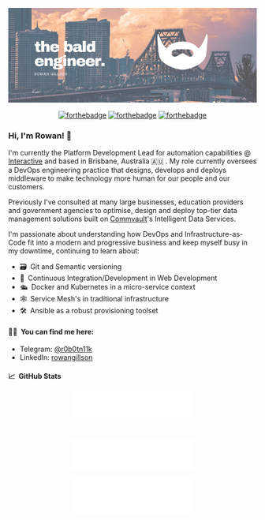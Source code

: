<p align="center">
  <img src="assets/the-bald-engineer.png">
</p>

<div align="center">

[![forthebadge](https://forthebadge.com/images/badges/contains-technical-debt.svg)](https://forthebadge.com)
[![forthebadge](https://forthebadge.com/images/badges/made-with-out-pants.svg)](https://forthebadge.com)
[![forthebadge](https://forthebadge.com/images/badges/powered-by-overtime.svg)](https://forthebadge.com)

</div>

### Hi, I'm Rowan! 👋

I'm currently the Platform Development Lead for automation capabilities @
[Interactive](https://www.interactive.com.au) and based in Brisbane, Australia
🇦🇺&puncsp;. My role currently oversees a DevOps engineering practice that
designs, develops and deploys middleware to make technology more human for our
people and our customers.

Previously I've consulted at many large businesses, education providers and
government agencies to optimise, design and deploy top-tier data management
solutions built on [Commvault](https://www.commvault.com/)'s Intelligent Data
Services.

I'm passionate about understanding how DevOps and Infrastructure-as-Code fit
into a modern and progressive business and keep myself busy in my downtime,
continuing to learn about:

- 🗃&ensp;Git and Semantic versioning
- 🚂&ensp;Continuous Integration/Development in Web Development
- 🛳&ensp;Docker and Kubernetes in a micro-service context
- 🕸&ensp;Service Mesh's in traditional infrastructure
- 🛠&ensp;Ansible as a robust provisioning toolset

#### 🤝🏻&ensp;You can find me here:

- Telegram: [@r0b0tn11k](https://t.me/r0b0tn11k "My Telegram")
- LinkedIn:
  [rowangillson](https://www.linkedin.com/in/rowangillson/ "My LinkedIn Profile")

#### 📈&ensp;GitHub Stats

<p align="center"><img src="./assets/header.svg" alt="Metrics" width="49%"></p>
<br/>
<p align="center"><img src="./assets/repositories.svg" alt="Metrics" width="49%"></p>
<p align="center"><img src="./assets/activity.svg" alt="Metrics" width="49%"></p>

<!--
  <a href="https://github.com/anuraghazra/github-readme-stats">
  <img align="center" src="https://github-readme-stats-arrrgi.vercel.app/api?username=arrrgi&show_icons=true&theme=synthwave&count_private=true&hide_border=true&hide_title=true&bg_color=fafbfc" />
-->
</a>

<!--
**arrrgi/arrrgi** is a ✨ _special_ ✨ repository because its `README.md` (this file) appears on your GitHub profile.

Here are some ideas to get you started:

- 🔭 I’m currently working on ...
- 🌱 I’m currently learning ...
- 👯 I’m looking to collaborate on ...
- 🤔 I’m looking for help with ...
- 💬 Ask me about ...
- 📫 How to reach me: ...
- 😄 Pronouns: ...
- ⚡ Fun fact: ...
-->
